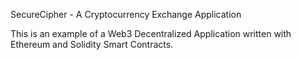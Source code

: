 SecureCipher - A Cryptocurrency Exchange Application

This is an example of a Web3 Decentralized Application written with Ethereum and Solidity Smart Contracts.
